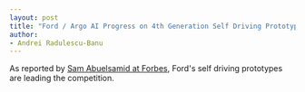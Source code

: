 ```yaml
---
layout: post
title: "Ford / Argo AI Progress on 4th Generation Self Driving Prototype"
author:
- Andrei Radulescu-Banu
---
```

As reported by [Sam Abuelsamid at Forbes](https://www.forbes.com/sites/samabuelsamid/2020/10/20/ford-4th-generation-automated-vehicle-prototype-approaches-escape-velocity/?sh=101f7b4e5587), Ford's self driving prototypes are leading the competition.